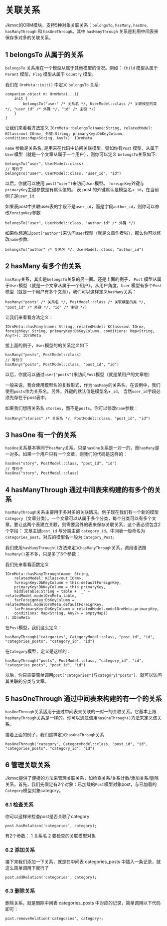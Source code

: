 # 关联关系

Jkmvc的ORM模块，支持5种对象关联关系：`belongsTo`, `hasMany`, `hasOne`, `hasManyThrough` 和 `hasOneThrough`。其中 `hasManyThrough` 关系是利用中间表来保存多对多的关联关系。

## 1 belongsTo 从属于的关系

`belongsTo` 关系用在一个模型从属于其他模型的情况。例如： `Child` 模型从属于 `Parent` 模型，`Flag` 模型从属于 `Country` 模型。

我们在 `OrmMeta::init()` 中定义 `belongsTo` 关系:

```
companion object m: OrmMeta(...){
	init {
		belongsTo("user" /* 关系名 */, UserModel::class /* 关联模型的类 */, "user_id" /* 外键 */, "id" /* 主键 */)
	}
}
```

让我们来看看方法定义 `IOrmMeta::belongsTo(name:String, relatedModel: KClass<out IOrm>, 外键:String, primaryKey:DbKeyColumn, conditions:Map<String, Any?>): IOrmMeta`

`name` 参数是关系名, 是用来在代码中访问关联模型。譬如你有`Post` 模型，从属于`User`模型（就是一个文章从属于一个用户），则你可以定义 `belongsTo`关系如下:

```
belongsTo("user", UserModel::class)
// 等价于
belongsTo("user", UserModel::class, "user_id", "id")
```

以后，你就可以使用 `post["user"]`来访问`User`模型。 `foreignKey`外键与 `primaryKey`主键参数是有默认值的。 表 post 的外键默认是模型名+`_id`，在当前例子是`user_id`.

如果表post中关联user表的字段不是`user_id`，而是字段`author_id`，则你可以修改`foreignKey`参数

```
belongsTo("user", UserModel::class, "author_id" /* 外键 */)
```

如果你想通过`post["author"]`来访问`User`模型（就是文章作者啦），那么你可以修改`name`参数:

```
belongsTo("author" /* 关系名 */, UserModel::class, "author_id")
```
## 2 hasMany 有多个的关系

`hasMany`关系，其实是`belongsTo`关系的另一面。还是上面的例子， `Post` 模型从属于`User`模型（就是一个文章从属于一个用户）。从用户角度，`User` 模型有多个`Post`模型（就是一个用户有多个文章），我们可以这样定义`hasMany`关系：

```
hasMany("posts" /* 关系名 */, PostModel::class /* 关联模型的类 */, "post_id" /* 外键 */, "id" /* 主键 */)
```
让我们来看看方法定义： 

```
IOrmMeta::hasMany(name: String, relatedModel: KClass<out IOrm>, foreighKey: String, primaryKey:DbKeyColumn, conditions: Map<String, Any?>): IOrmMeta
```

接上面的例子，`User`模型的的关系定义如下

```
hasMany("posts", PostModel::class)
// 等价于
hasMany("posts", PostModel::class, "post_id", "id")
```

以后，你就可以通过`user["posts"]`来访问`Post`模型（就是某用户的文章啦）

一般来说，我会使用模型名的复数形式，作为`hasMany`的关系名。在该例中，我们使用`posts`作为关系名。另外，外键的默认值是模型名+`_id`。 当然`user_id`字段必须先存在于post表中。

如果我们想用关系名 `stories`，而不是`posts`。你可以修改`name`参数：

```
hasMany("stories" /* 关系名 */, PostModel::class, "post_id", "id")
```

## 3 hasOne 有一个的关系

`hasOne`关系基本等同于`hasMany`关系。只是`hasOne`关系是一对一的，而`hasMany`是一对多。如果一个用户只有一个文章，则我们的代码是这样的：

```
hasOne("story", PostModel::class, "post_id", "id")
// 等价于
hasOne("story", PostModel::class)

```

## 4 hasManyThrough 通过中间表来构建的有多个的关系

`hasManyThrough`关系主要用于多对多的关联情况。例子现在我们有一个新的模型 `Category`（文章分类）。一个文章可以从属于多个分类，每个分类可以有多个文章。要让这两个表建立关联，则需要另外的表来保存关联关系，这个表必须包含2个字段： 文章主键`post_id` 与分类主键 `category_id`。中间表一般命名为`categories_post`，对应的模型名一般为 `Category_Post`。

我们使用`hasManyThrough()`方法来定义`hasManyThrough`关系，调用语法跟`hasMany()`差不多，只是多了3个参数：

我们先来看看函数定义

```
IOrmMeta::hasManyThrough(name: String, 
	relatedModel: KClass<out IOrm>,
	foreignKey:DbKeyColumn = this.defaultForeignKey,
	primaryKey:DbKeyColumn = this.primaryKey,
	middleTable:String = table + '_' + relatedModel.modelOrmMeta.table,
	farForeignKey:DbKeyColumn = relatedModel.modelOrmMeta.defaultForeignKey,
	farPrimaryKey:DbKeyColumn = relatedModel.modelOrmMeta.primaryKey,
	conditions: Map<String, Any?> = emptyMap()
): IOrmMeta
```

在`Post`模型，我们这么定义：

```
hasManyThrough("categories", CategoryModel::class, "post_id", "id", "categories_posts", "category_id", "id") 
```

在`Category`模型，定义是这样的：

```
hasManyThrough("posts", PostModel::class, "category_id", "id", "categories_posts", "post_id", "id") 
```

以后，你只需要简单调用`post["categories"]`与`category["posts"]`，就可以访问其关联的分类与文章。

## 5 hasOneThrough 通过中间表来构建的有一个的关系

`hasOneThrough`关系适用于通过中间表来关联的一对一的关联关系。它基本上跟`hasManyThrough`关系是一样的。你可以通过调用`hasOneThrough()`方法来定义该关系。

接着上面的例子，我们这样定义`hasOneThrough`关系

```
hasOneThrough("category", CategoryModel::class, "post_id", "id", "categories_posts", "category_id", "id") 
```

## 6 管理关联关系

Jkmvc提供了便捷的方法来管理关联关系，如检查关系/关系计数/添加关系/删除关系。首先，我们先假定有2个对象：已加载的`Post`模型对象post，与已加载的`Category`模型对象category。

### 6.1 检查关系
你可以这样来检查post是否关联了category:

```
post.hasRelation('categories', category);
```

有2个参数： 1 关系名 2 要检查的关联模型对象

### 6.2 添加关系

接下来我们添加一下关系，就是在中间表 categories_posts 中插入一条记录，就这么简单调用下就行了

```
post.addRelation('categories', category);
```

### 6.3 删除关系

删除关系，就是删除中间表 categories_posts 中对应的记录，简单调用以下代码即可：

```
post.removeRelation('categories', category);
```
